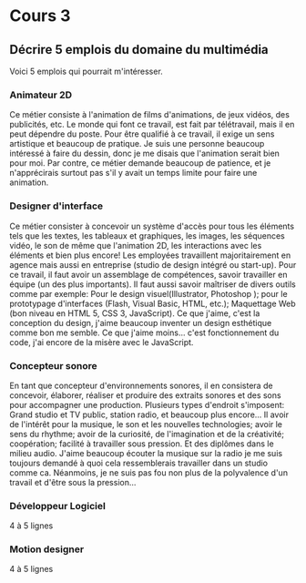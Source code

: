 # Cours 3
## Décrire 5 emplois du domaine du multimédia
Voici 5 emplois qui pourrait m'intéresser.

### Animateur 2D
Ce métier consiste à l'animation de films d'animations, de jeux vidéos, des publicités, etc. 
Le monde qui font ce travail, est fait par télétravail, mais il en peut dépendre du poste.
Pour être qualifié à ce travail, il exige un sens artistique et beaucoup de pratique. 
Je suis une personne beaucoup intéressé à faire du dessin, donc je me disais que l'animation serait bien pour moi.
Par contre, ce métier demande beaucoup de patience, et je n'apprécirais surtout pas s'il y avait un temps limite pour faire une animation.

### Designer d'interface
Ce métier consister à concevoir un système d'accès pour tous les éléments tels que les textes, les tableaux et graphiques, les images, les séquences vidéo, le son de même que l'animation 2D, les interactions avec les éléments et bien plus encore!
Les employées travaillent majoritairement en agence mais aussi en entreprise (studio de design intégré ou start-up).
Pour ce travail, il faut avoir un assemblage de compétences, savoir travailler en équipe (un des plus importants). Il faut aussi savoir maîtriser de divers outils comme par exemple: Pour le design visuel(Illustrator, Photoshop ); pour le prototypage d'interfaces (Flash, Visual Basic, HTML, etc.); Maquettage Web (bon niveau en HTML 5, CSS 3, JavaScript).
Ce que j'aime, c'est la conception du design, j'aime beaucoup inventer un design esthétique comme bon me semble. 
Ce que j'aime moins... c'est fonctionnement du code, j'ai encore de la misère avec le JavaScript.

### Concepteur sonore
En tant que concepteur d'environnements sonores, il en consistera de concevoir, élaborer, réaliser et produire des extraits sonores et des sons pour accompagner une production. 
Plusieurs types d'endroit s'imposent: Grand studio et TV public, station radio, et beaucoup plus encore... 
Il avoir de l'intérêt pour la musique, le son et les nouvelles technologies; avoir le sens du rhythme; avoir de la curiosité, de l'imagination et de la créativité; coopération; facilité à travailler sous pression. Et des diplômes dans le milieu audio.
J'aime beaucoup écouter la musique sur la radio je me suis toujours demandé à quoi cela ressemblerais travailler dans un studio comme ca. Néanmoins, je ne suis pas fou non plus de la polyvalence d'un travail et d'être sous la pression...

### Développeur Logiciel
4 à 5 lignes

### Motion designer
4 à 5 lignes

